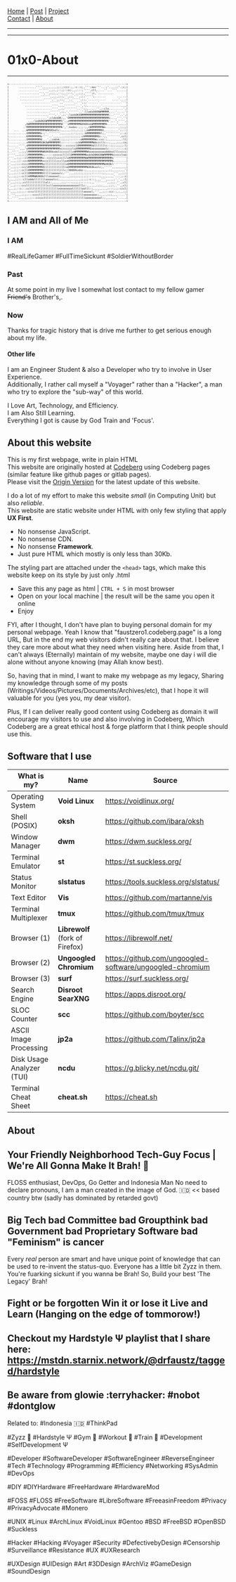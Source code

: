<nav>
<a href="./index.html">Home</a>
|
<a href="./post.html">Post</a>
|
<a href="./project.html">Project</a>
<nav class="div-right">
<a href="./contact.html">Contact</a>
|
<a href="./about.html">About</a>
</nav>
</nav>
</header>
<hr><hr>
<main>
<!-- Your Content Start After This Line -->

# 01x0-About
------------

<pre style="font-size: 6px">
+--------------------------------------------------------------------------+
|      ...........'''',,,,,,,,,;;:;:ccc:;,:c::c;,''':ooc'''...;'..,,;:'.;c;|
|      .............'''''',,;;,;::;;::cc:,,::::;'''',cll,....''...'''......|
|       ............''','',;;;,,::;,,;:::,',,;;;,'''';c,'..........        |
|       .............'''''',,,,,;;;,'',;;,''',;;;''''';.......       ... ..|
|       ...............''''','',,;;,''',,''''',;;,'...........    ....'....|
|        ..................'''''',,'''''''..''';;;'......'..............'''|
|          .................'''',,,,'''''''...',:;,........'............,,,|
|           ................'''',,;,''''''''..'';;,.....'',;:clo.........',|
|           ...............'''''',;;,'.''''''..':llodxO0XNWMMMMM,...'.....'|
|           ..............'''','.',;;';loxkOKXNMMMMMMMMMMMMMMMMM:..''''..',|
|           .............';cldxkOK:,,'OMMMMMMMMMMMMMMMMMMMMMMMMMc...,'''.''|
|            ..,:lodk0KXWMMMMMMMMMl',,xMMMMMMMMMMMMMMMMMMMMMMMMK'...','''',|
|          ,XWMMMMMMMMMMMMMMMMMMMMd'''oMMMMMMMWXK0OxkWMMMMMMMMk......',,,,,|
|         .'MMMMMMMMMMMMMMMMMMMMMMk',':kxdoc:;;;:;,cNMMMMMMMWo........,;;;;|
|   ...  ...WMMMMMMMMMMMWNK0Oxdlc:,,,,,,;;;,;,;;:;oWMMMMMMMNl,........';:::|
|...........XMMMMMMMMx:;'.''''''',,,,,,,;;:;;;;;:kMMMMMMMMXl;,''''''''';::c|
|...........KMMMMMMMMo''''..',,,,,,,;;;;;;;;;;:cKMMMMMMMMOc::;,'''''''',ccl|
|...........OMMMMMMMMd...',;codxk:;;;;;:::::::oNMMMMMMMWx:ccc:;,,,,,,,,,:ll|
|...........xMMMMMMMMX0KXWMMMMMMMl:::::::::cckWMMMMMMMWdcccllc::;,,,,;;;;co|
|......''''.dMMMMMMMMMMMMMMMMMMMMd:::ccccccl0MMMMMMMMXdlllllllc::;;;;;;;;:l|
|....''',,,'oMMMMMMMMMMMMMMMMMMMMxcccccccloXMMMMMMMMOooooooooolc::::::::::c|
|..'''',,;;;lMMMMMMMMMWNXK0OkxdolccccccllxWMMMMMMMWkoooooooooodddxolllccccc|
|'''',,;;;::lMMMMMMMMMc;:::::cccccclllllOMMMMMMMMNxdxkO0KKXNWMMMMMkcccccloo|
|''',,;;;::clMMMMMMMMMo::ccccllccccllloKMMMMMMMMMWWMMMMMMMMMMMMMMMx''''''''|
|',,,,;;::cccNMMMMMMMMxccclllllcccllooKMMMMMMMMMMMMMMMMMMMMMMMMMMMk........|
|',,,;;;:ccccXMMMMMMMMkclllllllllllllo0MMMMMMMMMMMMMMMMMMMMMMWXK0kl''''''''|
|',,;;;::ccclKMMMMMMMM0lllllllllllllloOMMMMMMMMMMMNXK0kxolc;,''''',,,,,,,,,|
|',,;;;::ccll0MMMMMMMMKlllllllllllllc;lNX0Okxdoc:;,,,,,,,,,,,,,,;;,,,,,,,,'|
|,,,;;:::ccllOMMMMMMMMXlllllooooolc;''',,,;;;;;;;;;;;:::::::;;,,,,,''',,;;:|
|,,,;;;::ccllkMMMWNXK0klllooooool;,,,,,;;;;;;;;;;;;:::::::;,,,,,,,,'...,;:c|
|,,,,;;:::clloddolllllllooooolcc;,,,,,,,,,,,,,;;;;;:c::;,,,''',,,,,;'.',,:l|
|',,,;;;;;ccllllllllllllolc:,,,,,,;;;::::;;;;;::::::;,,'''''''',,;;;.'',;cl|
|',,;::::ccclllllllllllllcclloooooooooooooooolllc:,,,,,,;;;;,,,,;;:,.'',;cl|
|,,,;;::c:::ccllllllllllllllllllooooooooolllllloolll:;,,,,,,,,,;:::;;;:cccl|
|',,,,;;;;;::ccccllllllllllllllllllllllllllllllloooool;''',,;;::ccc:;,;,,;;|
|.''',,,,;;;;:::ccccllllllllllllllllllllllllllllooooooooc;,,,,,;;;,,,.....'|
|..'''',,,,;;;;:::cccccllllllllllllllllllllllllllooooooooool:;,,,,,,,'.....|
+--------------------------------------------------------------------------+
</pre>

## I AM and All of Me

### I AM

 #RealLifeGamer #FullTimeSickunt #SoldierWithoutBorder

### Past

At some point in my live I somewhat lost contact to my fellow gamer <s>Friend's</s> Brother's,. 

<!--
```
The years went by
And we lost sight
Of the guys back then
We used to rule the night

And still I never will forget
Or will regret
Those times that we had

We were the kings of night
As we stood side by side
We used to rock the place until the early light

I remember how we sang along
To every song
Those times, they are gone

But still, I feel
I miss those days
We spent together
Yeah-yeah

Sometimes I wish I could turn back time
And be there once again
And in my head I see the pictures
Of how we used to be

So one thing will remain
'Cause I still love the memories of those days...
```
-->
### Now

Thanks for tragic history that is drive me further to get serious enough about my life.

#### Other life

I am an Engineer Student & also a Developer who try to involve in User Experience.  
Additionally, I rather call myself a "Voyager" rather than a "Hacker", a man who try to explore the "sub-way" of this world.

I Love Art, Technology, and Efficiency.  
I am Also Still Learning.  
Everything I got is cause by God Train and 'Focus'.


## About this website

This is my first webpage, write in plain HTML  
This website are originally hosted at [Codeberg](https://codeberg.org) using Codeberg pages (similar feature like github pages or gitlab pages). <br>
Please visit the [Origin Version](https://faustzero1.codeberg.page) for the latest update of this website.  

I do a lot of my effort to make this website *small* (in Computing Unit) but also *reliable*.  
This website are static website under HTML with only few styling that apply **UX First**.  

* No nonsense JavaScript.  
* No nonsense CDN.  
* No nonsense **Framework**.  
* Just pure HTML which mostly is only less than 30Kb.  

The styling part are attached under the ```<head>``` tags, which make this website keep on its style by just only .html  

* Save this any page as html | ```CTRL + S``` in most browser  
* Open on your local machine | the result will be the same you open it online  
* Enjoy  

FYI, after I thought, I don't have plan to buying personal domain for my personal webpage. Yeah I know that "faustzero1.codeberg.page" is a long URL, But in the end my web visitors didn't really care about that. I believe they care more about what they need when visiting here. Aside from that, I can't always (Eternally) maintain of my website, maybe one day i will die alone without anyone knowing (may Allah know best).

So, having that in mind, I want to make my webpage as my legacy, Sharing my knowledge through some of my posts (Writings/Videos/Pictures/Documents/Archives/etc), that I hope it will valuable for you (yes you, my dear visitor).

Plus, If I can deliver really good content using Codeberg as domain it will encourage my visitors to use and also involving in Codeberg, Which Codeberg are a great ethical host & forge platform that I think people should use this.

## Software that I use

| What is my?               | Name                     	 	    | Source                                                     |
| ------------------------- | ------------------------------- | ---------------------------------------------------------- |
| Operating System          | **Void Linux**           		    | <https://voidlinux.org/>                                   |
| Shell (POSIX)             | **oksh**	           		        | <https://github.com/ibara/oksh>                            |
| Window Manager            | **dwm**                  		    | <https://dwm.suckless.org/>                                |
| Terminal Emulator         | **st**                   		    | <https://st.suckless.org/>                                 |
| Status Monitor            | **slstatus**		                | <https://tools.suckless.org/slstatus/>		                 |
| Text Editor	              | **Vis**                         | <https://github.com/martanne/vis>                          |
| Terminal Multiplexer      | **tmux**                        | <https://github.com/tmux/tmux>                             |
| Browser (1)               | **Librewolf** (fork of Firefox) | <https://librewolf.net/>                                   |
| Browser (2)               | **Ungoogled Chromium**   		    | <https://github.com/ungoogled-software/ungoogled-chromium> |
| Browser (3)               | **surf**                 		    | <https://surf.suckless.org/>                               |
| Search Engine             | **Disroot SearXNG**      		    | <https://apps.disroot.org/>                                |
| SLOC Counter              | **scc**                  		    | <https://github.com/boyter/scc>                            |
| ASCII Image Processing    | **jp2a**                  	    | <https://github.com/Talinx/jp2a>                           |
| Disk Usage Analyzer (TUI) | **ncdu**                        | <https://g.blicky.net/ncdu.git/>                           |
| Terminal Cheat Sheet      | **cheat.sh**                    | <https://cheat.sh>                                         |


## About
**Your Friendly Neighborhood Tech-Guy**
Focus | We're All Gonna Make It Brah! 🔱
---
FLOSS enthusiast, DevOps, Go Getter and Indonesia Man
No need to declare pronouns, I am a man created in the image of God.
🇮🇩 << based country btw (sadly has dominated by retarded govt)

Big Tech bad
Committee bad
Groupthink bad
Government bad
Proprietary Software bad
"Feminism" is cancer
---
Every *real* person are smart and have unique point of knowledge that can be used to re-invent the status-quo.
Everyone has a little bit Zyzz in them.
You're fuarking sickunt if you wanna be Brah!
So, Build your best 'The Legacy' Brah!

Fight or be forgotten
Win it or lose it
Live and Learn (Hanging on the edge of tommorow!)
---
Checkout my Hardstyle Ψ playlist that I share here:
https://mstdn.starnix.network/@drfaustz/tagged/hardstyle
---
Be aware from glowie :terryhacker:​
#nobot #dontglow
---
Related to:
#Indonesia 🇮🇩 #ThinkPad

#Zyzz 🔱 #Hardstyle Ψ #Gym 🔱 #Workout 🔱 #Train 🔱 #Development #SelfDevelopment Ψ

#Developer #SoftwareDeveloper #SoftwareEngineer #ReverseEngineer #Tech #Technology #Programming #Efficiency #Networking #SysAdmin #DevOps

#DIY #DIYHardware #FreeHardware #HardwareMod

#FOSS #FLOSS #FreeSoftware #LibreSoftware #FreeasinFreedom #Privacy #PrivacyAdvocate #Monero

#UNIX #Linux #ArchLinux #VoidLinux #Gentoo #BSD #FreeBSD #OpenBSD #Suckless

#Hacker #Hacking #Voyager #Security #DefectivebyDesign #Censorship #Surveillance #Resistance #UX #UXResearch

#UXDesign #UIDesign #Art #3DDesign #ArchViz #GameDesign #SoundDesign

